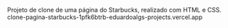 Projeto de clone de uma página do Starbucks, realizado com HTML e CSS.
clone-pagina-starbucks-1pfk6btrb-eduardoalgs-projects.vercel.app
